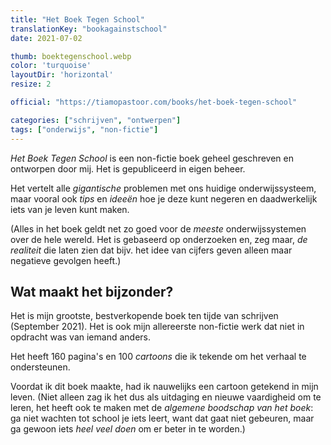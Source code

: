 ```yaml
---
title: "Het Boek Tegen School"
translationKey: "bookagainstschool"
date: 2021-07-02

thumb: boektegenschool.webp
color: 'turquoise'
layoutDir: 'horizontal'
resize: 2

official: "https://tiamopastoor.com/books/het-boek-tegen-school"

categories: ["schrijven", "ontwerpen"]
tags: ["onderwijs", "non-fictie"]
---
```


_Het Boek Tegen School_ is een non-fictie boek geheel geschreven en ontworpen door mij. Het is gepubliceerd in eigen beheer.

Het vertelt alle _gigantische_ problemen met ons huidige onderwijssysteem, maar vooral ook _tips_ en _ideeën_ hoe je deze kunt negeren en daadwerkelijk iets van je leven kunt maken.

(Alles in het boek geldt net zo goed voor de _meeste_ onderwijssystemen over de hele wereld. Het is gebaseerd op onderzoeken en, zeg maar, _de realiteit_ die laten zien dat bijv. het idee van cijfers geven alleen maar negatieve gevolgen heeft.)

## Wat maakt het bijzonder?
Het is mijn grootste, bestverkopende boek ten tijde van schrijven (September 2021). Het is ook mijn allereerste non-fictie werk dat niet in opdracht was van iemand anders.

Het heeft 160 pagina's en 100 _cartoons_ die ik tekende om het verhaal te ondersteunen. 

Voordat ik dit boek maakte, had ik nauwelijks een cartoon getekend in mijn leven. (Niet alleen zag ik het dus als uitdaging en nieuwe vaardigheid om te leren, het heeft ook te maken met de _algemene boodschap van het boek_: ga niet wachten tot school je iets leert, want dat gaat niet gebeuren, maar ga gewoon iets _heel veel doen_ om er beter in te worden.)